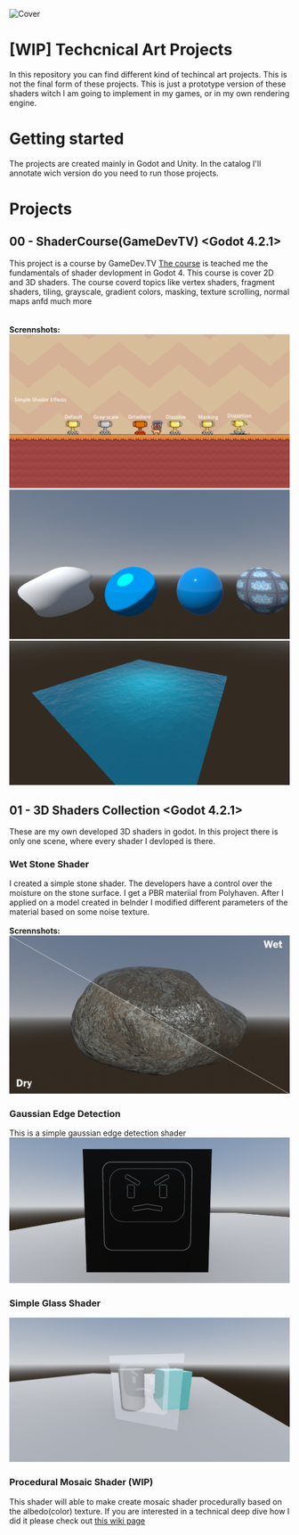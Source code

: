 ![Cover](TechnicalArtProjectsCover.png)

# [WIP] Techcnical Art Projects
In this repository you can find different kind of techincal art projects. This is not the final form of these projects. This is just a prototype version of these shaders witch I am going to implement in my games, or in my own rendering engine.  

# Getting started
The projects are created mainly in Godot and Unity. In the catalog I'll annotate wich version do you need to run those projects.

# Projects
## 00 - ShaderCourse(GameDevTV) <Godot 4.2.1>
This project is a course by GameDev.TV [The course](https://www.gamedev.tv/courses/godot-shaders) is teached me the fundamentals of shader devlopment in Godot 4. This course is cover 2D and 3D shaders.
The course coverd topics like vertex shaders, fragment shaders, tiling, grayscale, gradient colors, masking, texture scrolling, normal maps anfd much more <br><br><br>
**Scrennshots:**
![Cover](Screenshots/2d_course.png)
![Cover](Screenshots/3d_course_1.png)
![Cover](Screenshots/3d_course_2.png)

## 01 - 3D Shaders Collection <Godot 4.2.1>
These are my own developed 3D shaders in godot. In this project there is only one scene, where every shader I devloped is there.

### Wet Stone Shader
I created a simple stone shader. The developers have a control over the moisture on the stone surface. I get a PBR materiial from Polyhaven. After I applied on a model created in belnder I modified different parameters of the material based on some noise texture. <br><br>
**Scrennshots:**
![Cover](Screenshots/stone_shader_beta.png)

### Gaussian Edge Detection
This is a simple gaussian edge detection shader 
![Cover](Screenshots/gaussian_edge_detection.png)

### Simple Glass Shader
![Cover](Screenshots/glass_shader.png)

### Procedural Mosaic Shader (WIP)
This shader will able to make create mosaic shader procedurally based on the albedo(color) texture. If you are interested in a technical deep dive how I did it please check out [this wiki page](https://github.com/martonban/LittleTechnicalArtProjects/wiki/1-%E2%80%90-Procedural-Mosaic-Material)


